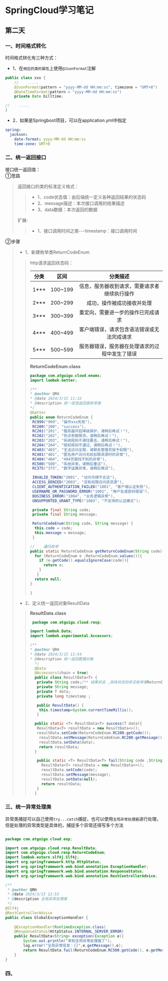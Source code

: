 # SpringCloud学习笔记

## 第二天

### 一、时间格式转化

时间格式转化有三种方式：

* 1、在`相应的类的属性`上使用`@JsonFormat`注解

```java
public class xxx {
    //    .....
    @JsonFormat(pattern = "yyyy-MM-dd HH:mm:ss", timezone = "GMT+8")
    @DateTimeFormat(pattern = "yyyy-MM-dd HH:mm:ss")
    private Date billtime;

//    .....
}
```

* 2、如果是Springboot项目，可以在application.yml中指定

```yml
spring:
  jackson:
    date-format: yyyy-MM-dd HH:mm:ss
    time-zone: GMT+8
```

### 二、统一返回接口

接口统一返回值：<br>
①思路
> 返回接口的类的标准定义格式：
>> * 1、code状态值：由后端统一定义各种返回结果的状态码
>> * 2、message描述：本次接口调用的结果描述
>> * 3、data数据：本次返回的数据
>
> 扩展:
>> * 1、接口调用时间之类---timestamp：接口调用时间

②步骤
> * 1、新建枚举类ReturnCodeEnum
>> http请求返回状态码：
>>
>> |分类 |区间 |分类描述|
>> |:-----:|:----:|:-------:|
>> |1***|100~199|信息，服务器收到请求，需要请求者继续执行操作|
>> |2***|200~299|成功，操作被成功接收并处理|
>> |3***|300~399|重定向，需要进一步的操作已完成请求|
>> |4***|400~499|客户端错误，请求包含语法错误或无法完成请求|
>> |5***|500~599|服务器错误，服务器在处理请求的过程中发生了错误|
>>
>> **ReturnCodeEnum.class**
>>```java
>> package com.atguigu.cloud.enums;
>> import lombok.Getter;
>>
>>/**
>>* @author QRH
>>* @date 2024/3/15 11:32
>>* @description 统一信息返回值枚举类
>> */
>> @Getter
>> public enum ReturnCodeEnum {
>>  RC999("999", "操作xxx失败"),
>>  RC200("200", "success"),
>>  RC201("201", "服务器开启降级保护，请稍后再试！"),
>>  RC202("202", "热点参数限流，请稍后再试！"),
>>  RC203("203", "系统规则不满住要去，请稍后再试！"),
>>  RC204("204", "授权规则不通过，请稍后再试！"),
>>  RC403("403", "无法访问全限，请联系管理员授予权限"),
>>  RC401("401", "匿名用户访问无权权限资源时的异常"),
>>  RC404("404", "404页面找不到的异常"),
>>  RC500("500", "系统异常，请稍后重试"),
>>  RC375("375", "数字运算异常，请稍后再试"),
>>
>>  INVALID_TOKEN("2001", "访问令牌不合法"),
>>  ACCESS_DENIED("2003", "没有权限访问该资源"),
>>  CLIENT_AUTHENTICATION_FAILED("1001", "客户端认证失败"),
>>  USERNAME_OR_PASSWORD_ERROR("1002", "用户名或密码错误"),
>>  BUSINESS_ERROR("1004", "业务逻辑异常"),
>>  UNSUPPORTED_GRANT_TYPE("1003", "不支持的认证模式");
>>
>>  private final String code;
>>  private final String message;
>>
>>  ReturnCodeEnum(String code, String message) {
>>   this.code = code;
>>   this.message = message;
>>  }
>>
>> //    遍历枚举
>> public static ReturnCodeEnum getReturnCodeEnum(String code){
>>   for (ReturnCodeEnum e :ReturnCodeEnum.values()){
>>     if (e.getCode().equalsIgnoreCase(code)){
>>       return e;
>>     }
>>    }
>>   return null;
>> }
>>
>>}
>>
>>```
> * 2、定义统一返回对象ResultData
>> **ResultData.class**
>> ```java
>>  package com.atguigu.cloud.resp;
>>
>> import lombok.Data;
>> import lombok.experimental.Accessors;
>>
>> /**
>> * @author QRH
>> * @date 2024/3/15 11:54
>> * @description 统一返回数据对象
>>   */
>>   @Data
>>   @Accessors(chain = true)
>>   public class ResultData<T> {
>>    private String code;/** 结果状态 ,具体状态码参见枚举类ReturnCodeEnum.java*/
>>    private String message;
>>    private T data;
>>    private long timestamp ;
>>
>>    public ResultData() {
>>     this.timestamp=System.currentTimeMillis();
>>    }
>>
>>   public static <T> ResultData<T> success(T data){
 >>    ResultData<T> resultData = new ResultData<>();
 >>    resultData.setCode(ReturnCodeEnum.RC200.getCode());
>>     resultData.setMessage(ReturnCodeEnum.RC200.getMessage());
>>     resultData.setData(data);
>>     return resultData;
>>   }
>>
>>    public static <T> ResultData<T> fail(String code ,String message){
>>      ResultData<T> resultData = new ResultData<>();
>>      resultData.setCode(code);
>>      resultData.setMessage(message);
>>      resultData.setData(null);
>>      return resultData;
>>    }
>>   }
>>```

### 三、统一异常处理类
异常类捕捉可以自己使用`try...catch`捕捉，也可以使用`全局异常处理器`进行处理，但是处理的异常类型是具体的，捕捉多个异常还得写多个方法
```java

package com.atguigu.cloud.exp;

import com.atguigu.cloud.resp.ResultData;
import com.atguigu.cloud.resp.ReturnCodeEnum;
import lombok.extern.slf4j.Slf4j;
import org.springframework.http.HttpStatus;
import org.springframework.web.bind.annotation.ExceptionHandler;
import org.springframework.web.bind.annotation.ResponseStatus;
import org.springframework.web.bind.annotation.RestControllerAdvice;

/**
 * @author QRH
 * @date 2024/3/15 12:53
 * @description 全局异常处理类
 */
@Slf4j
@RestControllerAdvice
public class GlobalExceptionHandler {
    
    @ExceptionHandler(RuntimeException.class)
    @ResponseStatus(HttpStatus.INTERNAL_SERVER_ERROR)
    public ResultData<String> exception(Exception e){
        System.out.println("来到全局异常处理器了");
        log.error("全局异常信息：{}",e.getMessage(),e);
        return ResultData.fail(ReturnCodeEnum.RC500.getCode(), e.getMessage());
    }
}

```

### 四、


